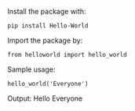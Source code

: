 Install the package with:
```
pip install Hello-World
```

Import the package by:
```
from helloworld import hello_world
```

Sample usage:
```
hello_world('Everyone')
```

Output:
Hello Everyone